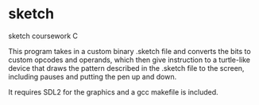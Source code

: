 # sketch
sketch coursework C 

This program takes in a custom binary .sketch file and converts the bits to custom
opcodes and operands, which then give instruction to a turtle-like device that draws
the pattern described in the .sketch file to the screen, including pauses and putting the
pen up and down.

It requires SDL2 for the graphics and a gcc makefile is included.
